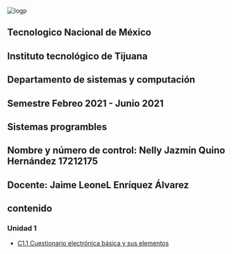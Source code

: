 ![logp](https://user-images.githubusercontent.com/71736979/109230190-4ce8b780-7779-11eb-8c5f-933a95b8b601.PNG)
## Tecnologico  Nacional de México 
## Instituto tecnológico de Tijuana 
## Departamento de sistemas y computación
## Semestre Febreo 2021 - Junio 2021
## Sistemas programbles
## Nombre y número de control:  Nelly Jazmín Quino Hernández 17212175
## Docente: Jaime LeoneL Enríquez Álvarez
## contenido
### Unidad 1
* [C1.1 Cuestionario electrónica básica y sus elementos](/docs/D0.1_FundamentosElectronicaBasica.md)

